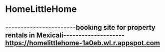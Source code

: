 # HomeLittleHome
-----------------------booking site for property rentals in Mexicali--------------------
https://homelittlehome-1a0eb.wl.r.appspot.com 
----------------------------------------------------------------
